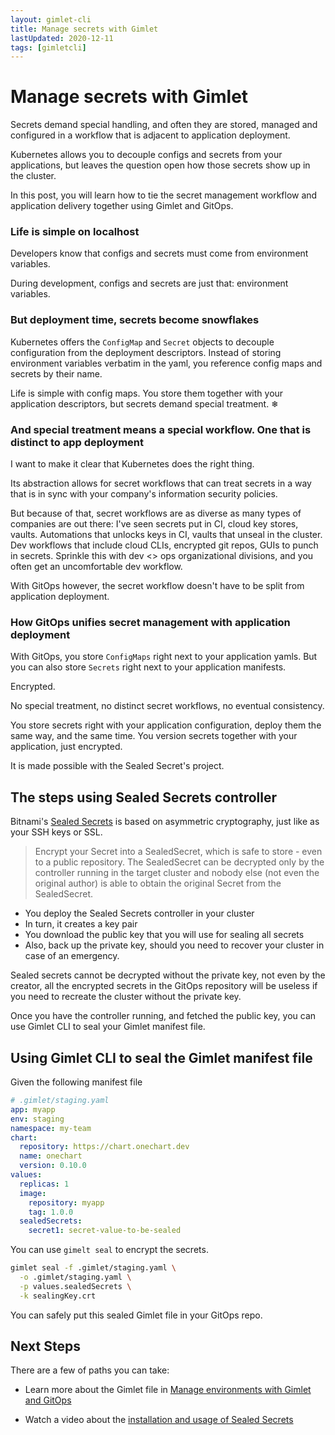 ```yaml
---
layout: gimlet-cli
title: Manage secrets with Gimlet
lastUpdated: 2020-12-11
tags: [gimletcli]
---
```


# Manage secrets with Gimlet

Secrets demand special handling, and often they are stored, managed and configured in a workflow that is adjacent to application deployment.

Kubernetes allows you to decouple configs and secrets from your applications, but leaves the question open how those secrets show up in the cluster.

In this post, you will learn how to tie the secret management workflow and application delivery together using Gimlet and GitOps.

### Life is simple on localhost

Developers know that configs and secrets must come from environment variables.

During development, configs and secrets are just that: environment variables.

### But deployment time, secrets become snowflakes

Kubernetes offers the `ConfigMap` and `Secret` objects to decouple configuration from the deployment descriptors.
Instead of storing environment variables verbatim in the yaml, you reference config maps and secrets by their name.

Life is simple with config maps. You store them together with your application descriptors, but secrets demand special treatment. ❄

### And special treatment means a special workflow. One that is distinct to app deployment

I want to make it clear that Kubernetes does the right thing.

Its abstraction allows for secret workflows that can treat secrets in a way that is in sync with your company's information security policies.

But because of that, secret workflows are as diverse as many types of companies are out there:
I've seen secrets put in CI, cloud key stores, vaults. Automations that unlocks keys in CI, vaults that unseal in the cluster.
Dev workflows that include cloud CLIs, encrypted git repos, GUIs to punch in secrets.
Sprinkle this with dev <> ops organizational divisions, and you often get an uncomfortable dev workflow.

With GitOps however, the secret workflow doesn't have to be split from application deployment.

### How GitOps unifies secret management with application deployment

With GitOps, you store `ConfigMaps` right next to your application yamls.
But you can also store `Secrets` right next to your application manifests.

Encrypted.

No special treatment, no distinct secret workflows, no eventual consistency.

You store secrets right with your application configuration, deploy them the same way, and the same time.
You version secrets together with your application, just encrypted.

It is made possible with the Sealed Secret's project.

## The steps using Sealed Secrets controller

Bitnami's [Sealed Secrets](https://github.com/bitnami-labs/sealed-secrets) is based on asymmetric cryptography, just like as your SSH keys or SSL.

> Encrypt your Secret into a SealedSecret, which is safe to store - even to a public repository. The SealedSecret can be decrypted only by the controller running in the target cluster and nobody else (not even the original author) is able to obtain the original Secret from the SealedSecret.

- You deploy the Sealed Secrets controller in your cluster
- In turn, it creates a key pair
- You download the public key that you will use for sealing all secrets
- Also, back up the private key, should you need to recover your cluster in case of an emergency.

Sealed secrets cannot be decrypted without the private key, not even by the creator, 
all the encrypted secrets in the GitOps repository will be useless if you need to recreate the cluster without the private key.

Once you have the controller running, and fetched the public key, you can use Gimlet CLI to seal your Gimlet manifest file.

## Using Gimlet CLI to seal the Gimlet manifest file

Given the following manifest file
```yaml
# .gimlet/staging.yaml
app: myapp
env: staging
namespace: my-team
chart:
  repository: https://chart.onechart.dev
  name: onechart
  version: 0.10.0
values:
  replicas: 1
  image:
    repository: myapp
    tag: 1.0.0
  sealedSecrets:
    secret1: secret-value-to-be-sealed
```

You can use `gimelt seal` to encrypt the secrets.

```bash
gimlet seal -f .gimlet/staging.yaml \
  -o .gimlet/staging.yaml \
  -p values.sealedSecrets \
  -k sealingKey.crt
```

You can safely put this sealed Gimlet file in your GitOps repo.

## Next Steps

There are a few of paths you can take:

- Learn more about the Gimlet file in [Manage environments with Gimlet and GitOps](/gimlet-cli/manage-environments-with-gimlet-and-gitops)

- Watch a video about the [installation and usage of Sealed Secrets](https://youtu.be/rlGJM19auJU?t=28)
